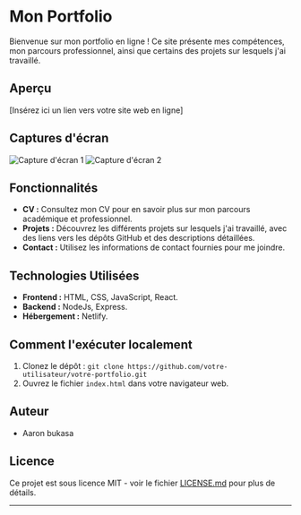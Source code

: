 # Mon Portfolio

Bienvenue sur mon portfolio en ligne ! Ce site présente mes compétences, mon parcours professionnel, ainsi que certains des projets sur lesquels j'ai travaillé.

## Aperçu

[Insérez ici un lien vers votre site web en ligne]

## Captures d'écran

![Capture d'écran 1](/screenshots/screenshot1.png)
![Capture d'écran 2](/screenshots/screenshot2.png)

## Fonctionnalités

- **CV :** Consultez mon CV pour en savoir plus sur mon parcours académique et professionnel.
- **Projets :** Découvrez les différents projets sur lesquels j'ai travaillé, avec des liens vers les dépôts GitHub et des descriptions détaillées.
- **Contact :** Utilisez les informations de contact fournies pour me joindre.

## Technologies Utilisées

- **Frontend :** HTML, CSS, JavaScript, React.
- **Backend :** NodeJs, Express.
- **Hébergement :** Netlify.

## Comment l'exécuter localement

1. Clonez le dépôt : `git clone https://github.com/votre-utilisateur/votre-portfolio.git`
2. Ouvrez le fichier `index.html` dans votre navigateur web.

## Auteur

- Aaron bukasa

## Licence

Ce projet est sous licence MIT - voir le fichier [LICENSE.md](/LICENSE.md) pour plus de détails.

---
